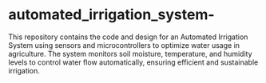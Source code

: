 # automated_irrigation_system-
This repository contains the code and design for an Automated Irrigation System using sensors and microcontrollers to optimize water usage in agriculture. The system monitors soil moisture, temperature, and humidity levels to control water flow automatically, ensuring efficient and sustainable irrigation.
